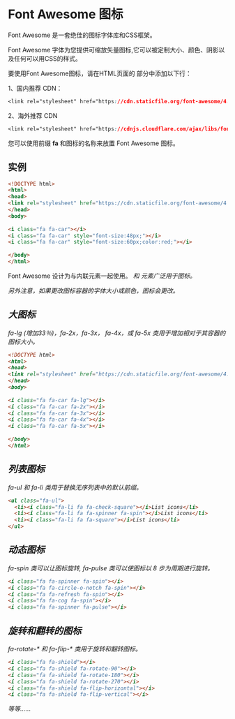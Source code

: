 # Font Awesome 图标

Font Awesome 是一套绝佳的图标字体库和CSS框架。

Font Awesome 字体为您提供可缩放矢量图标,它可以被定制大小、颜色、阴影以及任何可以用CSS的样式。

要使用Font Awesome图标，请在HTML页面的 部分中添加以下行：

1、国内推荐 CDN：

```css
<link rel="stylesheet" href="https://cdn.staticfile.org/font-awesome/4.7.0/css/font-awesome.css">
```

2、海外推荐 CDN

```css
<link rel="stylesheet" href="https://cdnjs.cloudflare.com/ajax/libs/font-awesome/4.7.0/css/font-awesome.min.css">
```

您可以使用前缀 **fa** 和图标的名称来放置 Font Awesome 图标。

## 实例

```html
<!DOCTYPE html>
<html>
<head>
<link rel="stylesheet" href="https://cdn.staticfile.org/font-awesome/4.7.0/css/font-awesome.css">
</head>
<body>
 
<i class="fa fa-car"></i>
<i class="fa fa-car" style="font-size:48px;"></i>
<i class="fa fa-car" style="font-size:60px;color:red;"></i>
 
</body>
</html>
```

Font Awesome 设计为与内联元素一起使用。 <i>和 <span> 元素广泛用于图标。

另外注意，如果更改图标容器的字体大小或颜色，图标会更改。

## 大图标

fa-lg (增加33％)，fa-2x，fa-3x， fa-4x，或 fa-5x 类用于增加相对于其容器的图标大小。

```html
<!DOCTYPE html>
<html>
<head>
<link rel="stylesheet" href="https://cdn.staticfile.org/font-awesome/4.7.0/css/font-awesome.css">
</head>
<body>
 
<i class="fa fa-car fa-lg"></i>
<i class="fa fa-car fa-2x"></i>
<i class="fa fa-car fa-3x"></i>
<i class="fa fa-car fa-4x"></i>
<i class="fa fa-car fa-5x"></i>
 
</body>
</html>
```

## 列表图标

fa-ul 和 fa-li 类用于替换无序列表中的默认前缀。

```html
<ul class="fa-ul">
  <li><i class="fa-li fa fa-check-square"></i>List icons</li>
  <li><i class="fa-li fa fa-spinner fa-spin"></i>List icons</li>
  <li><i class="fa-li fa fa-square"></i>List icons</li>
</ul>
```

## 动态图标

fa-spin 类可以让图标旋转, fa-pulse 类可以使图标以 8 步为周期进行旋转。

```html
<i class="fa fa-spinner fa-spin"></i>
<i class="fa fa-circle-o-notch fa-spin"></i>
<i class="fa fa-refresh fa-spin"></i>
<i class="fa fa-cog fa-spin"></i>
<i class="fa fa-spinner fa-pulse"></i>
```

## 旋转和翻转的图标

fa-rotate-* 和 fa-flip-* 类用于旋转和翻转图标。

```html
<i class="fa fa-shield"></i>
<i class="fa fa-shield fa-rotate-90"></i>
<i class="fa fa-shield fa-rotate-180"></i>
<i class="fa fa-shield fa-rotate-270"></i>
<i class="fa fa-shield fa-flip-horizontal"></i>
<i class="fa fa-shield fa-flip-vertical"></i>
```

等等......